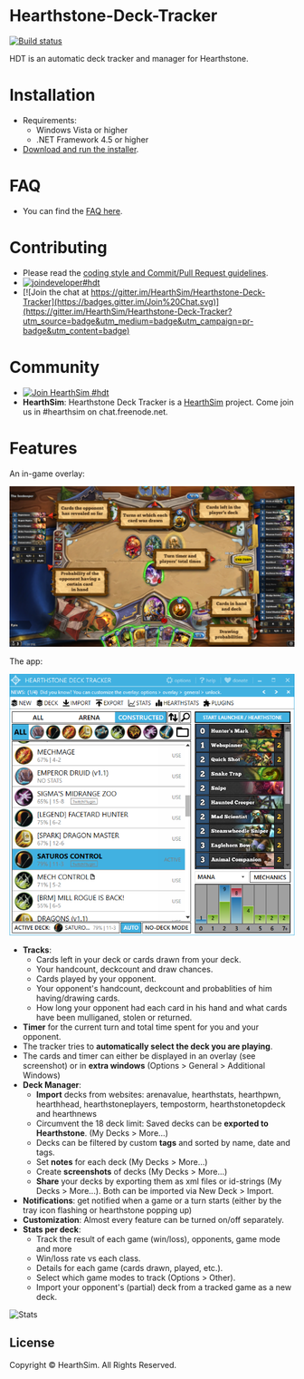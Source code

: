 Hearthstone-Deck-Tracker
========================
[![Build status](https://ci.appveyor.com/api/projects/status/3wow545sjaq9ybji/branch/master?svg=true)](https://ci.appveyor.com/project/azeier/hearthstone-deck-tracker/branch/master)

HDT is an automatic deck tracker and manager for Hearthstone.

Installation
=========
- Requirements:
  - Windows Vista or higher
  - .NET Framework 4.5 or higher
- [Download and run the installer](https://hsdecktracker.net/download/).
 

FAQ
=========
- You can find the [FAQ here](https://github.com/HearthSim/Hearthstone-Deck-Tracker/wiki/FAQ).


Contributing
=========
- Please read the [coding style and Commit/Pull Request guidelines](https://github.com/HearthSim/Hearthstone-Deck-Tracker/blob/master/CONTRIBUTING.md).
- [![joindeveloper#hdt](https://img.shields.io/badge/Discord-Developer%20Server-blue.svg)](https://discord.gg/CMw965f)
- [![Join the chat at https://gitter.im/HearthSim/Hearthstone-Deck-Tracker](https://badges.gitter.im/Join%20Chat.svg)](https://gitter.im/HearthSim/Hearthstone-Deck-Tracker?utm_source=badge&utm_medium=badge&utm_campaign=pr-badge&utm_content=badge)  

Community
=========
- [![Join HearthSim #hdt](https://img.shields.io/badge/Discord-Community%20Server-blue.svg)](https://discord.gg/CBnAFhX)
- **HearthSim**: Hearthstone Deck Tracker is a [HearthSim](https://hearthsim.info) project. Come join us in #hearthsim on chat.freenode.net.

Features
=========
An in-game overlay:

![Overlay](https://github.com/HearthSim/Hearthstone-Deck-Tracker/raw/master/raw-assets/readme/overlay.png "Overlay")

The app: 

![Tracker](https://github.com/HearthSim/Hearthstone-Deck-Tracker/raw/master/raw-assets/readme/hdt-ui.png "HDT UI")

- **Tracks**:
  - Cards left in your deck or cards drawn from your deck.
  - Your handcount, deckcount and draw chances.
  - Cards played by your opponent.
  - Your opponent's handcount, deckcount and probablities of him having/drawing cards.
  - How long your opponent had each card in his hand and what cards have been mulliganed, stolen or returned.  
- **Timer** for the current turn and total time spent for you and your opponent.  
- The tracker tries to **automatically select the deck you are playing**.  
- The cards and timer can either be displayed in an overlay (see screenshot) or in **extra windows** (Options > General > Additional Windows)  
- **Deck Manager**:
  - **Import** decks from websites: arenavalue, hearthstats, hearthpwn, hearthhead, hearthstoneplayers, tempostorm, hearthstonetopdeck and hearthnews  
  - Circumvent the 18 deck limit: Saved decks can be **exported to Hearthstone**. (My Decks > More...)
  - Decks can be filtered by custom **tags** and sorted by name, date and tags.  
  - Set **notes** for each deck (My Decks > More...)  
  - Create **screenshots** of decks (My Decks > More...)  
  - **Share** your decks by exporting them as xml files or id-strings (My Decks > More...). Both can be imported via New Deck > Import.  
- **Notifications**: get notified when a game or a turn starts (either by the tray icon flashing or hearthstone popping up)  
- **Customization**: Almost every feature can be turned on/off separately.
- **Stats per deck**:
  - Track the result of each game (win/loss), opponents, game mode and more
  - Win/loss rate vs each class.
  - Details for each game (cards drawn, played, etc.).
  - Select which game modes to track (Options > Other).  
  - Import your opponent's (partial) deck from a tracked game as a new deck.

![Stats](http://i.imgur.com/Wke3Cuw.png "Deck stats")


## License

Copyright © HearthSim. All Rights Reserved.

